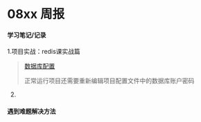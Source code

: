 # 08xx 周报

#### 学习笔记/记录

1.项目实战：redis课实战篇
> [数据库配置](./hmdp.sql)
> 
> 正常运行项目还需要重新编辑项目配置文件中的数据库账户密码
2.

#### 遇到难题解决方法
